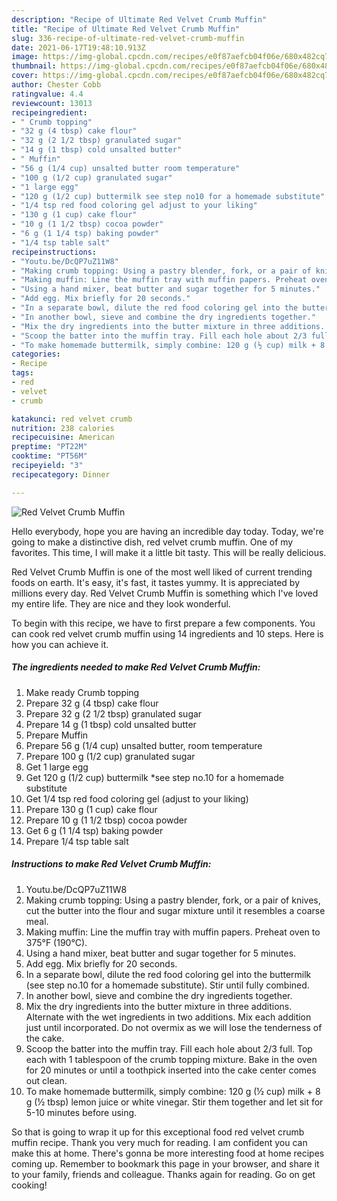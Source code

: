 ```yaml
---
description: "Recipe of Ultimate Red Velvet Crumb Muffin"
title: "Recipe of Ultimate Red Velvet Crumb Muffin"
slug: 336-recipe-of-ultimate-red-velvet-crumb-muffin
date: 2021-06-17T19:48:10.913Z
image: https://img-global.cpcdn.com/recipes/e0f87aefcb04f06e/680x482cq70/red-velvet-crumb-muffin-recipe-main-photo.jpg
thumbnail: https://img-global.cpcdn.com/recipes/e0f87aefcb04f06e/680x482cq70/red-velvet-crumb-muffin-recipe-main-photo.jpg
cover: https://img-global.cpcdn.com/recipes/e0f87aefcb04f06e/680x482cq70/red-velvet-crumb-muffin-recipe-main-photo.jpg
author: Chester Cobb
ratingvalue: 4.4
reviewcount: 13013
recipeingredient:
- " Crumb topping"
- "32 g (4 tbsp) cake flour"
- "32 g (2 1/2 tbsp) granulated sugar"
- "14 g (1 tbsp) cold unsalted butter"
- " Muffin"
- "56 g (1/4 cup) unsalted butter room temperature"
- "100 g (1/2 cup) granulated sugar"
- "1 large egg"
- "120 g (1/2 cup) buttermilk see step no10 for a homemade substitute"
- "1/4 tsp red food coloring gel adjust to your liking"
- "130 g (1 cup) cake flour"
- "10 g (1 1/2 tbsp) cocoa powder"
- "6 g (1 1/4 tsp) baking powder"
- "1/4 tsp table salt"
recipeinstructions:
- "Youtu.be/DcQP7uZ11W8"
- "Making crumb topping: Using a pastry blender, fork, or a pair of knives, cut the butter into the flour and sugar mixture until it resembles a coarse meal."
- "Making muffin: Line the muffin tray with muffin papers. Preheat oven to 375°F (190°C)."
- "Using a hand mixer, beat butter and sugar together for 5 minutes."
- "Add egg. Mix briefly for 20 seconds."
- "In a separate bowl, dilute the red food coloring gel into the buttermilk (see step no.10 for a homemade substitute). Stir until fully combined."
- "In another bowl, sieve and combine the dry ingredients together."
- "Mix the dry ingredients into the butter mixture in three additions. Alternate with the wet ingredients in two additions. Mix each addition just until incorporated. Do not overmix as we will lose the tenderness of the cake."
- "Scoop the batter into the muffin tray. Fill each hole about 2/3 full. Top each with 1 tablespoon of the crumb topping mixture. Bake in the oven for 20 minutes or until a toothpick inserted into the cake center comes out clean."
- "To make homemade buttermilk, simply combine: 120 g (½ cup) milk + 8 g (½ tbsp) lemon juice or white vinegar. Stir them together and let sit for 5-10 minutes before using."
categories:
- Recipe
tags:
- red
- velvet
- crumb

katakunci: red velvet crumb 
nutrition: 238 calories
recipecuisine: American
preptime: "PT22M"
cooktime: "PT56M"
recipeyield: "3"
recipecategory: Dinner

---
```



![Red Velvet Crumb Muffin](https://img-global.cpcdn.com/recipes/e0f87aefcb04f06e/680x482cq70/red-velvet-crumb-muffin-recipe-main-photo.jpg)

Hello everybody, hope you are having an incredible day today. Today, we're going to make a distinctive dish, red velvet crumb muffin. One of my favorites. This time, I will make it a little bit tasty. This will be really delicious.

Red Velvet Crumb Muffin is one of the most well liked of current trending foods on earth. It's easy, it's fast, it tastes yummy. It is appreciated by millions every day. Red Velvet Crumb Muffin is something which I've loved my entire life. They are nice and they look wonderful.




To begin with this recipe, we have to first prepare a few components. You can cook red velvet crumb muffin using 14 ingredients and 10 steps. Here is how you can achieve it.

<!--inarticleads1-->

##### The ingredients needed to make Red Velvet Crumb Muffin:

1. Make ready  Crumb topping
1. Prepare 32 g (4 tbsp) cake flour
1. Prepare 32 g (2 1/2 tbsp) granulated sugar
1. Prepare 14 g (1 tbsp) cold unsalted butter
1. Prepare  Muffin
1. Prepare 56 g (1/4 cup) unsalted butter, room temperature
1. Prepare 100 g (1/2 cup) granulated sugar
1. Get 1 large egg
1. Get 120 g (1/2 cup) buttermilk *see step no.10 for a homemade substitute
1. Get 1/4 tsp red food coloring gel (adjust to your liking)
1. Prepare 130 g (1 cup) cake flour
1. Prepare 10 g (1 1/2 tbsp) cocoa powder
1. Get 6 g (1 1/4 tsp) baking powder
1. Prepare 1/4 tsp table salt




<!--inarticleads2-->

##### Instructions to make Red Velvet Crumb Muffin:

1. Youtu.be/DcQP7uZ11W8
1. Making crumb topping: Using a pastry blender, fork, or a pair of knives, cut the butter into the flour and sugar mixture until it resembles a coarse meal.
1. Making muffin: Line the muffin tray with muffin papers. Preheat oven to 375°F (190°C).
1. Using a hand mixer, beat butter and sugar together for 5 minutes.
1. Add egg. Mix briefly for 20 seconds.
1. In a separate bowl, dilute the red food coloring gel into the buttermilk (see step no.10 for a homemade substitute). Stir until fully combined.
1. In another bowl, sieve and combine the dry ingredients together.
1. Mix the dry ingredients into the butter mixture in three additions. Alternate with the wet ingredients in two additions. Mix each addition just until incorporated. Do not overmix as we will lose the tenderness of the cake.
1. Scoop the batter into the muffin tray. Fill each hole about 2/3 full. Top each with 1 tablespoon of the crumb topping mixture. Bake in the oven for 20 minutes or until a toothpick inserted into the cake center comes out clean.
1. To make homemade buttermilk, simply combine: 120 g (½ cup) milk + 8 g (½ tbsp) lemon juice or white vinegar. Stir them together and let sit for 5-10 minutes before using.




So that is going to wrap it up for this exceptional food red velvet crumb muffin recipe. Thank you very much for reading. I am confident you can make this at home. There's gonna be more interesting food at home recipes coming up. Remember to bookmark this page in your browser, and share it to your family, friends and colleague. Thanks again for reading. Go on get cooking!
